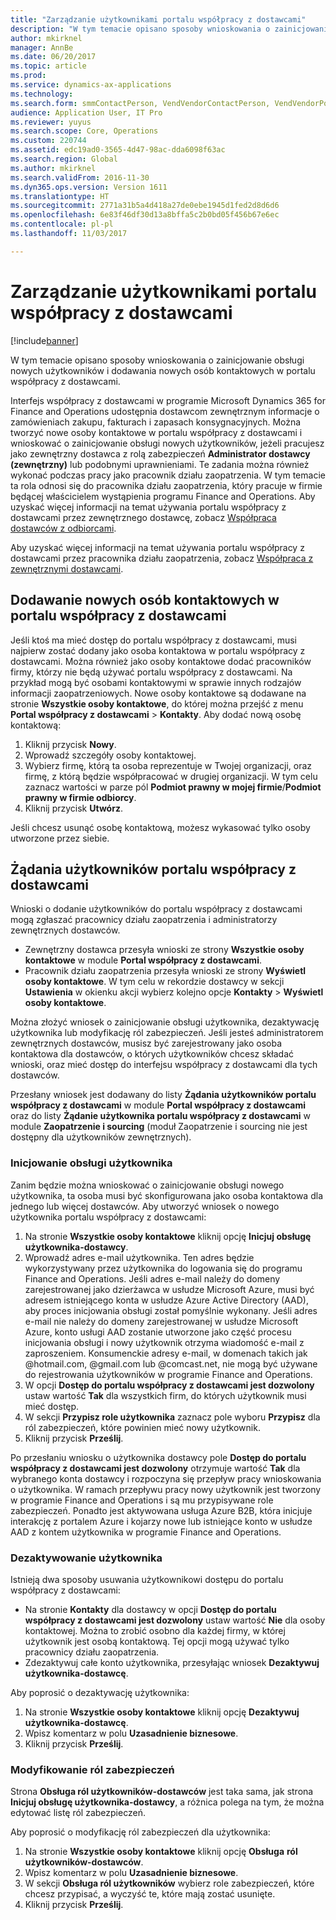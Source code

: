 ```yaml
---
title: "Zarządzanie użytkownikami portalu współpracy z dostawcami"
description: "W tym temacie opisano sposoby wnioskowania o zainicjowanie obsługi nowych użytkowników i dodawania nowych osób kontaktowych w portalu współpracy z dostawcami."
author: mkirknel
manager: AnnBe
ms.date: 06/20/2017
ms.topic: article
ms.prod: 
ms.service: dynamics-ax-applications
ms.technology: 
ms.search.form: smmContactPerson, VendVendorContactPerson, VendVendorPortalUser
audience: Application User, IT Pro
ms.reviewer: yuyus
ms.search.scope: Core, Operations
ms.custom: 220744
ms.assetid: edc19ad0-3565-4d47-98ac-dda6098f63ac
ms.search.region: Global
ms.author: mkirknel
ms.search.validFrom: 2016-11-30
ms.dyn365.ops.version: Version 1611
ms.translationtype: HT
ms.sourcegitcommit: 2771a31b5a4d418a27de0ebe1945d1fed2d8d6d6
ms.openlocfilehash: 6e83f46df30d13a8bffa5c2b0bd05f456b67e6ec
ms.contentlocale: pl-pl
ms.lasthandoff: 11/03/2017

---
```


# <a name="manage-vendor-collaboration-users"></a>Zarządzanie użytkownikami portalu współpracy z dostawcami

[!include[banner](../includes/banner.md)]


W tym temacie opisano sposoby wnioskowania o zainicjowanie obsługi nowych użytkowników i dodawania nowych osób kontaktowych w portalu współpracy z dostawcami. 

Interfejs współpracy z dostawcami w programie Microsoft Dynamics 365 for Finance and Operations udostępnia dostawcom zewnętrznym informacje o zamówieniach zakupu, fakturach i zapasach konsygnacyjnych. Można tworzyć nowe osoby kontaktowe w portalu współpracy z dostawcami i wnioskować o zainicjowanie obsługi nowych użytkowników, jeżeli pracujesz jako zewnętrzny dostawca z rolą zabezpieczeń **Administrator dostawcy (zewnętrzny)** lub podobnymi uprawnieniami. Te zadania można również wykonać podczas pracy jako pracownik działu zaopatrzenia. W tym temacie ta rola odnosi się do pracownika działu zaopatrzenia, który pracuje w firmie będącej właścicielem wystąpienia programu Finance and Operations. Aby uzyskać więcej informacji na temat używania portalu współpracy z dostawcami przez zewnętrznego dostawcę, zobacz [Współpraca dostawców z odbiorcami](vendor-collaboration-work-customers-dynamics-365-operations.md).  

Aby uzyskać więcej informacji na temat używania portalu współpracy z dostawcami przez pracownika działu zaopatrzenia, zobacz [Współpraca z zewnętrznymi dostawcami](vendor-collaboration-work-external-vendors.md).

## <a name="add-new-vendor-collaboration-contacts"></a>Dodawanie nowych osób kontaktowych w portalu współpracy z dostawcami
Jeśli ktoś ma mieć dostęp do portalu współpracy z dostawcami, musi najpierw zostać dodany jako osoba kontaktowa w portalu współpracy z dostawcami. Można również jako osoby kontaktowe dodać pracowników firmy, którzy nie będą używać portalu współpracy z dostawcami. Na przykład mogą być osobami kontaktowymi w sprawie innych rodzajów informacji zaopatrzeniowych. Nowe osoby kontaktowe są dodawane na stronie **Wszystkie osoby kontaktowe**, do której można przejść z menu **Portal współpracy z dostawcami** &gt; **Kontakty**. Aby dodać nową osobę kontaktową:

1.  Kliknij przycisk **Nowy**.
2.  Wprowadź szczegóły osoby kontaktowej.
3.  Wybierz firmę, którą ta osoba reprezentuje w Twojej organizacji, oraz firmę, z którą będzie współpracować w drugiej organizacji. W tym celu zaznacz wartości w parze pól **Podmiot prawny w mojej firmie**/**Podmiot prawny w firmie odbiorcy**.
4.  Kliknij przycisk **Utwórz**.

Jeśli chcesz usunąć osobę kontaktową, możesz wykasować tylko osoby utworzone przez siebie.

## <a name="vendor-collaboration-user-requests"></a>Żądania użytkowników portalu współpracy z dostawcami
Wnioski o dodanie użytkowników do portalu współpracy z dostawcami mogą zgłaszać pracownicy działu zaopatrzenia i administratorzy zewnętrznych dostawców.

-   Zewnętrzny dostawca przesyła wnioski ze strony **Wszystkie osoby kontaktowe** w module **Portal współpracy z dostawcami**.
-   Pracownik działu zaopatrzenia przesyła wnioski ze strony **Wyświetl osoby kontaktowe**. W tym celu w rekordzie dostawcy w sekcji **Ustawienia** w okienku akcji wybierz kolejno opcje **Kontakty** &gt; **Wyświetl osoby kontaktowe**.

Można złożyć wniosek o zainicjowanie obsługi użytkownika, dezaktywację użytkownika lub modyfikację ról zabezpieczeń. Jeśli jesteś administratorem zewnętrznych dostawców, musisz być zarejestrowany jako osoba kontaktowa dla dostawców, o których użytkowników chcesz składać wnioski, oraz mieć dostęp do interfejsu współpracy z dostawcami dla tych dostawców.  

Przesłany wniosek jest dodawany do listy **Żądania użytkowników portalu współpracy z dostawcami** w module **Portal współpracy z dostawcami** oraz do listy **Żądanie użytkownika portalu współpracy z dostawcami** w module **Zaopatrzenie i sourcing** (moduł Zaopatrzenie i sourcing nie jest dostępny dla użytkowników zewnętrznych).

### <a name="provision-a-user"></a>Inicjowanie obsługi użytkownika

Zanim będzie można wnioskować o zainicjowanie obsługi nowego użytkownika, ta osoba musi być skonfigurowana jako osoba kontaktowa dla jednego lub więcej dostawców. Aby utworzyć wniosek o nowego użytkownika portalu współpracy z dostawcami:

1.  Na stronie **Wszystkie osoby kontaktowe** kliknij opcję **Inicjuj obsługę użytkownika-dostawcy**.
2.  Wprowadź adres e-mail użytkownika. Ten adres będzie wykorzystywany przez użytkownika do logowania się do programu Finance and Operations. Jeśli adres e-mail należy do domeny zarejestrowanej jako dzierżawca w usłudze Microsoft Azure, musi być adresem istniejącego konta w usłudze Azure Active Directory (AAD), aby proces inicjowania obsługi został pomyślnie wykonany. Jeśli adres e-mail nie należy do domeny zarejestrowanej w usłudze Microsoft Azure, konto usługi AAD zostanie utworzone jako część procesu inicjowania obsługi i nowy użytkownik otrzyma wiadomość e-mail z zaproszeniem. Konsumenckie adresy e-mail, w domenach takich jak @hotmail.com, @gmail.com lub @comcast.net, nie mogą być używane do rejestrowania użytkowników w programie Finance and Operations.
3.  W opcji **Dostęp do portalu współpracy z dostawcami jest dozwolony** ustaw wartość **Tak** dla wszystkich firm, do których użytkownik musi mieć dostęp.
4.  W sekcji **Przypisz role użytkownika** zaznacz pole wyboru **Przypisz** dla ról zabezpieczeń, które powinien mieć nowy użytkownik.
5.  Kliknij przycisk **Prześlij**.

Po przesłaniu wniosku o użytkownika dostawcy pole **Dostęp do portalu współpracy z dostawcami jest dozwolony** otrzymuje wartość **Tak** dla wybranego konta dostawcy i rozpoczyna się przepływ pracy wnioskowania o użytkownika. W ramach przepływu pracy nowy użytkownik jest tworzony w programie Finance and Operations i są mu przypisywane role zabezpieczeń. Ponadto jest aktywowana usługa Azure B2B, która inicjuje interakcję z portalem Azure i kojarzy nowe lub istniejące konto w usłudze AAD z kontem użytkownika w programie Finance and Operations.

### <a name="inactivate-a-user"></a>Dezaktywowanie użytkownika

Istnieją dwa sposoby usuwania użytkownikowi dostępu do portalu współpracy z dostawcami:

-   Na stronie **Kontakty** dla dostawcy w opcji **Dostęp do portalu współpracy z dostawcami jest dozwolony** ustaw wartość **Nie** dla osoby kontaktowej. Można to zrobić osobno dla każdej firmy, w której użytkownik jest osobą kontaktową. Tej opcji mogą używać tylko pracownicy działu zaopatrzenia.
-   Zdezaktywuj całe konto użytkownika, przesyłając wniosek **Dezaktywuj użytkownika-dostawcę**.

Aby poprosić o dezaktywację użytkownika:

1.  Na stronie **Wszystkie osoby kontaktowe** kliknij opcję **Dezaktywuj** **użytkownika-dostawcę**.
2.  Wpisz komentarz w polu **Uzasadnienie biznesowe**.
3.  Kliknij przycisk **Prześlij**.

### <a name="modify-security-roles"></a>Modyfikowanie ról zabezpieczeń

Strona **Obsługa ról użytkowników-dostawców** jest taka sama, jak strona **Inicjuj obsługę użytkownika-dostawcy**, a różnica polega na tym, że można edytować listę ról zabezpieczeń.  

Aby poprosić o modyfikację ról zabezpieczeń dla użytkownika:

1.  Na stronie **Wszystkie osoby kontaktowe** kliknij opcję **Obsługa** **ról użytkowników-dostawców**.
2.  Wpisz komentarz w polu **Uzasadnienie biznesowe**.
3.  W sekcji **Obsługa ról użytkowników** wybierz role zabezpieczeń, które chcesz przypisać, a wyczyść te, które mają zostać usunięte.
4.  Kliknij przycisk **Prześlij**.





